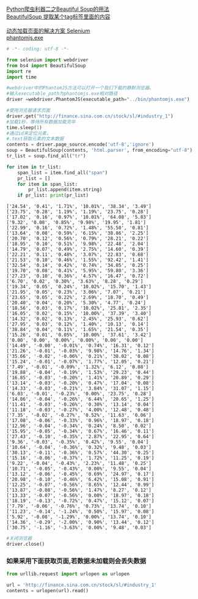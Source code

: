 
[Python爬虫利器二之Beautiful Soup的用法](http://cuiqingcai.com/1319.html)</br>
[BeautifulSoup 提取某个tag标签里面的内容](http://blog.csdn.net/willib/article/details/52246086容)</br></br>
[动态加载页面的解决方案 Selenium](http://www.freebuf.com/news/topnews/97275.html)</br>
[phantomjs.exe](http://phantomjs.org/download.html)</br>

```python
# -*- coding: utf-8 -*-

from selenium import webdriver
from bs4 import BeautifulSoup
import re
import time

#webdriver中的PhantomJS方法可以打开一个我们下载的静默浏览器。
#输入executable_path为phantomjs.exe相对路径
driver =webdriver.PhantomJS(executable_path="../bin/phantomjs.exe")

#使用浏览器请求页面
driver.get("http://finance.sina.com.cn/stock/sl/#industry_1")
#加载1秒，等待所有数据加载完毕
time.sleep(1)
#通过id来定位元素，
#.text获取元素的文本数据
contents = driver.page_source.encode('utf-8','ignore')
soup = BeautifulSoup(contents, 'html.parser', from_encoding="utf-8")
tr_list = soup.find_all("tr")
```


```python
for item in tr_list:
    span_list = item.find_all("span")
    pr_list = []
    for item in span_list:
        pr_list.append(item.string)
    if pr_list: print(pr_list)
```

    ['24.54', '0.41', '1.71%', '10.01%', '38.34', '3.49']
    ['23.75', '0.28', '1.19%', '1.19%', '23.75', '0.28']
    ['17.02', '0.16', '0.97%', '10.01%', '64.08', '5.83']
    ['9.32', '0.08', '0.85%', '9.98%', '19.95', '1.81']
    ['22.99', '0.16', '0.72%', '1.48%', '55.50', '0.81']
    ['13.64', '0.08', '0.59%', '6.15%', '38.86', '2.25']
    ['20.70', '0.12', '0.56%', '0.79%', '28.21', '0.22']
    ['18.95', '0.10', '0.51%', '9.98%', '22.48', '2.04']
    ['14.79', '0.07', '0.49%', '2.75%', '14.60', '0.39']
    ['22.21', '0.11', '0.48%', '3.07%', '22.83', '0.68']
    ['21.53', '0.10', '0.46%', '1.55%', '92.42', '1.41']
    ['32.54', '0.14', '0.42%', '0.74%', '34.05', '0.25']
    ['19.70', '0.08', '0.41%', '5.95%', '59.80', '3.36']
    ['27.23', '0.10', '0.36%', '4.57%', '16.47', '0.72']
    ['6.70', '0.02', '0.30%', '3.63%', '8.28', '0.29']
    ['19.34', '0.05', '0.24%', '10.02%', '15.70', '1.43']
    ['21.95', '0.05', '0.23%', '3.06%', '7.07', '0.21']
    ['23.65', '0.05', '0.22%', '2.69%', '18.70', '0.49']
    ['20.40', '0.04', '0.20%', '5.30%', '4.77', '0.24']
    ['18.56', '0.03', '0.17%', '10.02%', '25.81', '2.35']
    ['16.05', '0.02', '0.15%', '10.00%', '37.39', '3.40']
    ['14.32', '0.02', '0.13%', '2.45%', '25.93', '0.62']
    ['27.95', '0.03', '0.12%', '1.40%', '10.13', '0.14']
    ['38.84', '0.04', '0.11%', '1.65%', '21.54', '0.35']
    ['15.26', '0.01', '0.05%', '10.00%', '37.61', '3.42']
    ['0.00', '0.00', '0.00%', '0.00%', '0.00', '0.00']
    ['14.49', '-0.00', '-0.01%', '0.74%', '16.31', '0.12']
    ['21.26', '-0.01', '-0.03%', '9.98%', '14.76', '1.34']
    ['35.66', '-0.02', '-0.06%', '0.21%', '38.02', '0.08']
    ['15.24', '-0.01', '-0.07%', '1.77%', '12.05', '0.21']
    ['7.49', '-0.01', '-0.09%', '1.32%', '6.12', '0.08']
    ['19.88', '-0.04', '-0.19%', '1.53%', '29.23', '0.44']
    ['16.85', '-0.03', '-0.20%', '1.41%', '20.89', '0.29']
    ['13.14', '-0.03', '-0.20%', '0.47%', '17.04', '0.08']
    ['14.33', '-0.03', '-0.21%', '3.84%', '31.07', '1.15']
    ['6.03', '-0.01', '-0.23%', '0.00%', '23.75', '0.28']
    ['14.86', '-0.04', '-0.26%', '6.44%', '20.65', '1.25']
    ['11.41', '-0.03', '-0.26%', '0.30%', '13.14', '0.04']
    ['11.18', '-0.03', '-0.27%', '4.00%', '12.48', '0.48']
    ['7.35', '-0.02', '-0.27%', '0.52%', '11.63', '0.06']
    ['17.08', '-0.06', '-0.33%', '0.96%', '18.97', '0.18']
    ['12.96', '-0.04', '-0.34%', '0.24%', '8.50', '0.02']
    ['15.95', '-0.05', '-0.34%', '0.67%', '16.46', '0.11']
    ['27.43', '-0.10', '-0.35%', '2.87%', '22.95', '0.64']
    ['9.36', '-0.03', '-0.35%', '0.42%', '9.55', '0.04']
    ['10.64', '-0.04', '-0.36%', '0.32%', '9.48', '0.03']
    ['30.13', '-0.11', '-0.36%', '0.57%', '44.30', '0.25']
    ['15.16', '-0.06', '-0.37%', '1.72%', '11.25', '0.19']
    ['9.22', '-0.04', '-0.43%', '2.23%', '11.48', '0.25']
    ['10.71', '-0.05', '-0.43%', '0.00%', '9.55', '0.04']
    ['13.12', '-0.06', '-0.45%', '0.69%', '24.97', '0.17']
    ['20.98', '-0.10', '-0.46%', '6.42%', '15.08', '0.91']
    ['12.25', '-0.07', '-0.56%', '8.65%', '12.44', '0.99']
    ['13.87', '-0.08', '-0.56%', '1.47%', '8.27', '0.12']
    ['13.33', '-0.07', '-0.56%', '0.00%', '18.97', '0.18']
    ['18.19', '-0.13', '-0.72%', '0.47%', '15.12', '0.07']
    ['7.79', '-0.06', '-0.76%', '0.73%', '13.74', '0.10']
    ['11.23', '-0.14', '-1.24%', '0.50%', '15.97', '0.08']
    ['5.92', '-0.08', '-1.29%', '0.00%', '13.74', '0.10']
    ['14.36', '-0.29', '-2.00%', '0.90%', '13.44', '0.12']
    ['30.75', '-1.16', '-3.63%', '0.00%', '9.48', '0.03']



```python
#关闭浏览器
driver.close()
```

### 如果采用下面获取页面,若数据未加载则会丢失数据
```python
from urllib.request import urlopen as urlopen

url = 'http://finance.sina.com.cn/stock/sl/#industry_1'
contents = urlopen(url).read()
```
